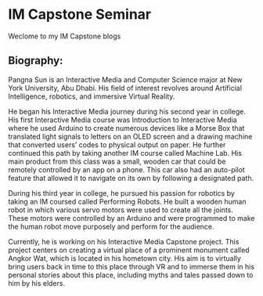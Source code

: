 # IM Capstone Seminar
Weclome to my IM Capstone blogs


## Biography:
Pangna Sun is an Interactive Media and Computer Science major at New York University, Abu Dhabi. His field of interest revolves around Artificial Intelligence, robotics, and immersive Virtual Reality. 

He began his Interactive Media journey during his second year in college. His first Interactive Media course was Introduction to Interactive Media where he used Arduino to create numerous devices like a Morse Box that translated light signals to letters on an OLED screen and a drawing machine that converted users’ codes to physical output on paper. He further continued this path by taking another IM course called Machine Lab. His main product from this class was a small, wooden car that could be remotely controlled by an app on a phone. This car also had an auto-pilot feature that allowed it to navigate on its own by following a designated path. 

During his third year in college, he pursued his passion for robotics by taking an IM coursed called Performing Robots. He built a wooden human robot in which various servo motors were used to create all the joints. These motors were controlled by an Arduino and were programmed to make the human robot move purposely and perform for the audience. 

Currently, he is working on his Interactive Media Capstone project. This project centers on creating a virtual place of a prominent monument called Angkor Wat, which is located in his hometown city. His aim is to virtually bring users back in time to this place through VR and to immerse them in his personal stories about this place, including myths and tales passed down to him by his elders. 


